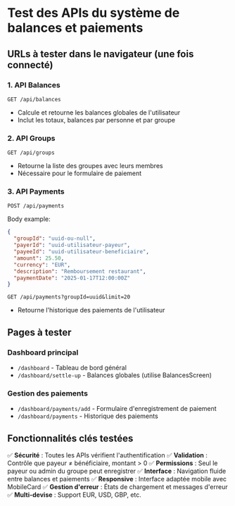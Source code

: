 # Test des APIs du système de balances et paiements

## URLs à tester dans le navigateur (une fois connecté)

### 1. API Balances
```
GET /api/balances
```
- Calcule et retourne les balances globales de l'utilisateur
- Inclut les totaux, balances par personne et par groupe

### 2. API Groups  
```
GET /api/groups
```
- Retourne la liste des groupes avec leurs membres
- Nécessaire pour le formulaire de paiement

### 3. API Payments
```
POST /api/payments
```
Body example:
```json
{
  "groupId": "uuid-ou-null",
  "payerId": "uuid-utilisateur-payeur", 
  "payeeId": "uuid-utilisateur-beneficiaire",
  "amount": 25.50,
  "currency": "EUR",
  "description": "Remboursement restaurant",
  "paymentDate": "2025-01-17T12:00:00Z"
}
```

```
GET /api/payments?groupId=uuid&limit=20
```
- Retourne l'historique des paiements de l'utilisateur

## Pages à tester

### Dashboard principal
- `/dashboard` - Tableau de bord général
- `/dashboard/settle-up` - Balances globales (utilise BalancesScreen)

### Gestion des paiements  
- `/dashboard/payments/add` - Formulaire d'enregistrement de paiement
- `/dashboard/payments` - Historique des paiements

## Fonctionnalités clés testées

✅ **Sécurité** : Toutes les APIs vérifient l'authentification
✅ **Validation** : Contrôle que payeur ≠ bénéficiaire, montant > 0
✅ **Permissions** : Seul le payeur ou admin du groupe peut enregistrer
✅ **Interface** : Navigation fluide entre balances et paiements
✅ **Responsive** : Interface adaptée mobile avec MobileCard
✅ **Gestion d'erreur** : États de chargement et messages d'erreur
✅ **Multi-devise** : Support EUR, USD, GBP, etc.
